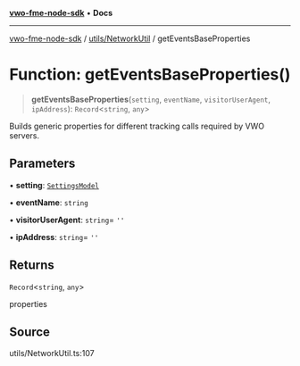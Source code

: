 [**vwo-fme-node-sdk**](../../../README.md) • **Docs**

---

[vwo-fme-node-sdk](../../../modules.md) / [utils/NetworkUtil](../README.md) / getEventsBaseProperties

# Function: getEventsBaseProperties()

> **getEventsBaseProperties**(`setting`, `eventName`, `visitorUserAgent`, `ipAddress`): `Record`\<`string`, `any`\>

Builds generic properties for different tracking calls required by VWO servers.

## Parameters

• **setting**: [`SettingsModel`](../../../models/settings/SettingsModel/classes/SettingsModel.md)

• **eventName**: `string`

• **visitorUserAgent**: `string`= `''`

• **ipAddress**: `string`= `''`

## Returns

`Record`\<`string`, `any`\>

properties

## Source

utils/NetworkUtil.ts:107
